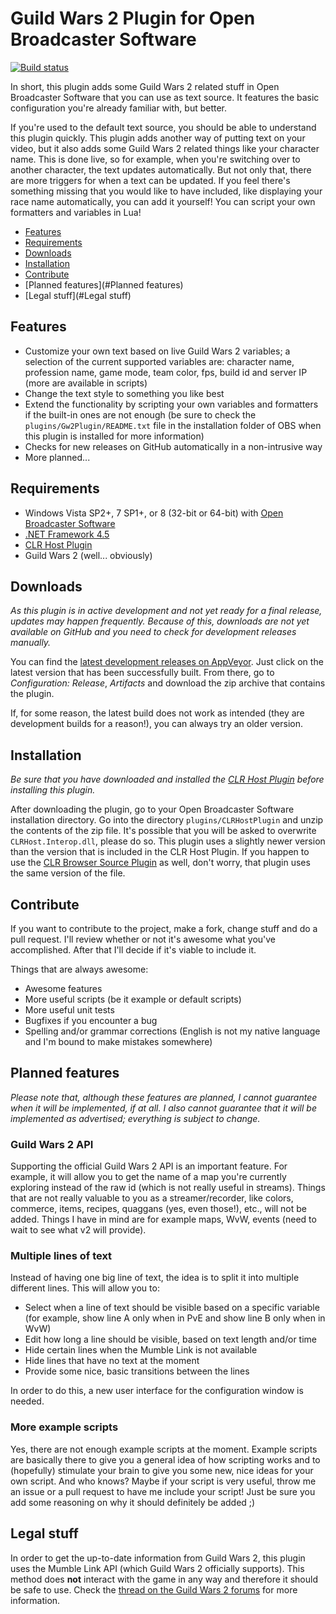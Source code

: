 # Guild Wars 2 Plugin for Open Broadcaster Software
[![Build status](https://ci.appveyor.com/api/projects/status/r46833nfb6cf76jk?svg=true)](https://ci.appveyor.com/project/Archomeda/obs-gw2-plugin)

In short, this plugin adds some Guild Wars 2 related stuff in Open Broadcaster
Software that you can use as text source. It features the basic configuration
you're already familiar with, but better.

If you're used to the default text source, you should be able to understand this
plugin quickly. This plugin adds another way of putting text on your video, but
it also adds some Guild Wars 2 related things like your character name. This is
done live, so for example, when you're switching over to another character, the
text updates automatically. But not only that, there are more triggers for when
a text can be updated. If you feel there's something missing that you would like
to have included, like displaying your race name automatically, you can add it
yourself! You can script your own formatters and variables in Lua!

- [Features](#Features)
- [Requirements](#Requirements)
- [Downloads](#Downloads)
- [Installation](#Installation)
- [Contribute](#Contribute)
- [Planned features](#Planned features)
- [Legal stuff](#Legal stuff)


## Features
- Customize your own text based on live Guild Wars 2 variables; a selection of
the current supported variables are: character name, profession name, game mode,
team color, fps, build id and server IP (more are available in scripts)
- Change the text style to something you like best
- Extend the functionality by scripting your own variables and formatters if the
built-in ones are not enough (be sure to check the
`plugins/Gw2Plugin/README.txt` file in the installation folder of OBS when this
plugin is installed for more information)
- Checks for new releases on GitHub automatically in a non-intrusive way
- More planned...


## Requirements
- Windows Vista SP2+, 7 SP1+, or 8 (32-bit or 64-bit) with [Open Broadcaster
Software](https://obsproject.com/)
- [.NET Framework 4.5](www.microsoft.com/download/details.aspx?id=30653)
- [CLR Host Plugin](https://obsproject.com/forum/resources/clr-host-plugin.21/)
- Guild Wars 2 (well... obviously)


## Downloads
*As this plugin is in active development and not yet ready for a final release,
updates may happen frequently. Because of this, downloads are not yet available
on GitHub and you need to check for development releases manually.*

You can find the [latest development releases on AppVeyor](https://ci.appveyor.com/project/Archomeda/obs-gw2-plugin/history).
Just click on the latest version that has been successfully built. From there,
go to *Configuration: Release*, *Artifacts* and download the zip archive that
contains the plugin.

If, for some reason, the latest build does not work as intended (they are
development builds for a reason!), you can always try an older version.


## Installation
*Be sure that you have downloaded and installed the
[CLR Host Plugin](https://obsproject.com/forum/resources/clr-host-plugin.21/)
before installing this plugin.*

After downloading the plugin, go to your Open Broadcaster Software installation
directory. Go into the directory `plugins/CLRHostPlugin` and unzip the
contents of the zip file. It's possible that you will be asked to overwrite
`CLRHost.Interop.dll`, please do so. This plugin uses a slightly newer version
than the version that is included in the CLR Host Plugin. If you happen to use
the [CLR Browser Source Plugin](https://obsproject.com/forum/resources/clr-browser-source-plugin.22/)
as well, don't worry, that plugin uses the same version of the file.


## Contribute
If you want to contribute to the project, make a fork, change stuff and do a
pull request. I'll review whether or not it's awesome what you've accomplished.
After that I'll decide if it's viable to include it.

Things that are always awesome:
- Awesome features
- More useful scripts (be it example or default scripts)
- More useful unit tests
- Bugfixes if you encounter a bug
- Spelling and/or grammar corrections (English is not my native language and I'm
bound to make mistakes somewhere)


## Planned features
*Please note that, although these features are planned, I cannot guarantee when
it will be implemented, if at all. I also cannot guarantee that it will be
implemented as advertised; everything is subject to change.*

### Guild Wars 2 API
Supporting the official Guild Wars 2 API is an important feature. For example,
it will allow you to get the name of a map you're currently exploring instead of
the raw id (which is not really useful in streams). Things that are not really
valuable to you as a streamer/recorder, like colors, commerce, items, recipes,
quaggans (yes, even those!), etc., will not be added. Things I have in mind are
for example maps, WvW, events (need to wait to see what v2 will provide).

### Multiple lines of text
Instead of having one big line of text, the idea is to split it into multiple
different lines. This will allow you to:
- Select when a line of text should be visible based on a specific variable (for
example, show line A only when in PvE and show line B only when in WvW)
- Edit how long a line should be visible, based on text length and/or time
- Hide certain lines when the Mumble Link is not available
- Hide lines that have no text at the moment
- Provide some nice, basic transitions between the lines

In order to do this, a new user interface for the configuration window is
needed.

### More example scripts
Yes, there are not enough example scripts at the moment. Example scripts are
basically there to give you a general idea of how scripting works and to
(hopefully) stimulate your brain to give you some new, nice ideas for your own
script. And who knows? Maybe if your script is very useful, throw me an issue or
a pull request to have me include your script! Just be sure you add some
reasoning on why it should definitely be added ;)


## Legal stuff
In order to get the up-to-date information from Guild Wars 2, this plugin uses the Mumble Link API (which Guild Wars 2 officially supports). This method does **not** interact with the game in any way and therefore it should be safe to use. Check the [thread on the Guild Wars 2 forums](https://forum-en.guildwars2.com/forum/community/api/Map-API-Mumble-Mashup/first#post2256444) for more information.
